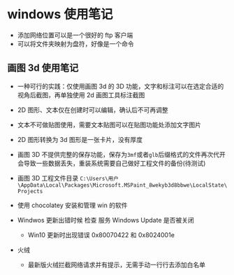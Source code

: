 # windows 使用笔记

- 添加网络位置可以是一个很好的 ftp 客户端
- 可以将文件夹映射为盘符，好像是一个命令

## 画图 3d 使用笔记

- 一种可行的实践：仅使用画图 3d 的 3D 功能，文字和标注可以在选定合适的视角后截图，再单独使用 2d 画图工具标注截图
- 2D 图形、文本仅在创建时可以编辑，确认后不可再调整
- 文本不可做贴图使用，需要文本贴图可以在贴图功能处添加文字图片
- 2D 图形转换为 3d 图形是一张卡片，没有厚度
- 画图 3D 不提供完整的保存功能，保存为`3mf`或者`glb`后缀格式的文件再次代开会导致一些数据丢失，重装系统需要自己做好工程文件的备份(待测试)
- 画图 3D 工程文件目录 `C:\Users\用户\AppData\Local\Packages\Microsoft.MSPaint_8wekyb3d8bbwe\LocalState\Projects`

- 使用 chocolatey 安装和管理 win 的软件
- Windwos 更新出错时候 检查 服务 Windows Update 是否被关闭
  - Win10 更新时出现错误 0x80070422 和 0x8024001e
- 火绒
  - 最新版火绒拦截网络请求并有提示，无需手动一行行去添加白名单
